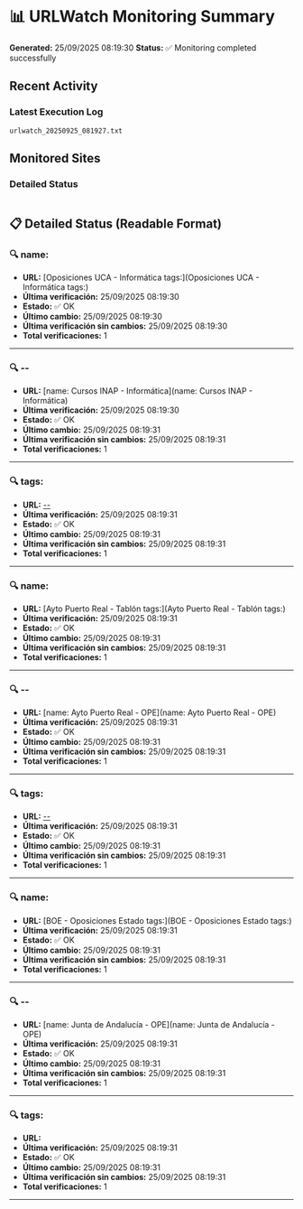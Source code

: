 # 📊 URLWatch Monitoring Summary

**Generated:** 25/09/2025 08:19:30
**Status:** ✅ Monitoring completed successfully

## Recent Activity

### Latest Execution Log
`urlwatch_20250925_081927.txt`

## Monitored Sites

### Detailed Status
```
```

## 📋 Detailed Status (Readable Format)

### 🔍 name:

- **URL:** [Oposiciones UCA - Informática	tags:](Oposiciones UCA - Informática	tags:)
- **Última verificación:** 25/09/2025 08:19:30
- **Estado:** ✅ OK
- **Último cambio:** 25/09/2025 08:19:30
- **Última verificación sin cambios:** 25/09/2025 08:19:30
- **Total verificaciones:** 1

---

### 🔍 --

- **URL:** [name: Cursos INAP - Informática](name: Cursos INAP - Informática)
- **Última verificación:** 25/09/2025 08:19:30
- **Estado:** ✅ OK
- **Último cambio:** 25/09/2025 08:19:31
- **Última verificación sin cambios:** 25/09/2025 08:19:31
- **Total verificaciones:** 1

---

### 🔍 tags:

- **URL:** [--](--)
- **Última verificación:** 25/09/2025 08:19:31
- **Estado:** ✅ OK
- **Último cambio:** 25/09/2025 08:19:31
- **Última verificación sin cambios:** 25/09/2025 08:19:31
- **Total verificaciones:** 1

---

### 🔍 name:

- **URL:** [Ayto Puerto Real - Tablón	tags:](Ayto Puerto Real - Tablón	tags:)
- **Última verificación:** 25/09/2025 08:19:31
- **Estado:** ✅ OK
- **Último cambio:** 25/09/2025 08:19:31
- **Última verificación sin cambios:** 25/09/2025 08:19:31
- **Total verificaciones:** 1

---

### 🔍 --

- **URL:** [name: Ayto Puerto Real - OPE](name: Ayto Puerto Real - OPE)
- **Última verificación:** 25/09/2025 08:19:31
- **Estado:** ✅ OK
- **Último cambio:** 25/09/2025 08:19:31
- **Última verificación sin cambios:** 25/09/2025 08:19:31
- **Total verificaciones:** 1

---

### 🔍 tags:

- **URL:** [--](--)
- **Última verificación:** 25/09/2025 08:19:31
- **Estado:** ✅ OK
- **Último cambio:** 25/09/2025 08:19:31
- **Última verificación sin cambios:** 25/09/2025 08:19:31
- **Total verificaciones:** 1

---

### 🔍 name:

- **URL:** [BOE - Oposiciones Estado	tags:](BOE - Oposiciones Estado	tags:)
- **Última verificación:** 25/09/2025 08:19:31
- **Estado:** ✅ OK
- **Último cambio:** 25/09/2025 08:19:31
- **Última verificación sin cambios:** 25/09/2025 08:19:31
- **Total verificaciones:** 1

---

### 🔍 --

- **URL:** [name: Junta de Andalucía - OPE](name: Junta de Andalucía - OPE)
- **Última verificación:** 25/09/2025 08:19:31
- **Estado:** ✅ OK
- **Último cambio:** 25/09/2025 08:19:31
- **Última verificación sin cambios:** 25/09/2025 08:19:31
- **Total verificaciones:** 1

---

### 🔍 tags:

- **URL:** []()
- **Última verificación:** 25/09/2025 08:19:31
- **Estado:** ✅ OK
- **Último cambio:** 25/09/2025 08:19:31
- **Última verificación sin cambios:** 25/09/2025 08:19:31
- **Total verificaciones:** 1

---

